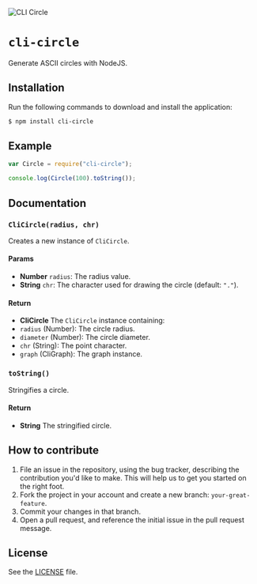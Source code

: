 ![CLI Circle](http://i.imgur.com/MzPIRPD.png)

# `cli-circle`
Generate ASCII circles with NodeJS.

## Installation
Run the following commands to download and install the application:

```sh
$ npm install cli-circle
```

## Example
```js
var Circle = require("cli-circle");

console.log(Circle(100).toString());
```

## Documentation
### `CliCircle(radius, chr)`
Creates a new instance of `CliCircle`.

#### Params
- **Number** `radius`: The radius value.
- **String** `chr`: The character used for drawing the circle (default: `"."`).

#### Return
- **CliCircle** The `CliCircle` instance containing:
 - `radius` (Number): The circle radius.
 - `diameter` (Number): The circle diameter.
 - `chr` (String): The point character.
 - `graph` (CliGraph): The graph instance.

### `toString()`
Stringifies a circle.

#### Return
- **String** The stringified circle.

## How to contribute
1. File an issue in the repository, using the bug tracker, describing the
   contribution you'd like to make. This will help us to get you started on the
   right foot.
2. Fork the project in your account and create a new branch:
   `your-great-feature`.
3. Commit your changes in that branch.
4. Open a pull request, and reference the initial issue in the pull request
   message.

## License
See the [LICENSE](./LICENSE) file.

